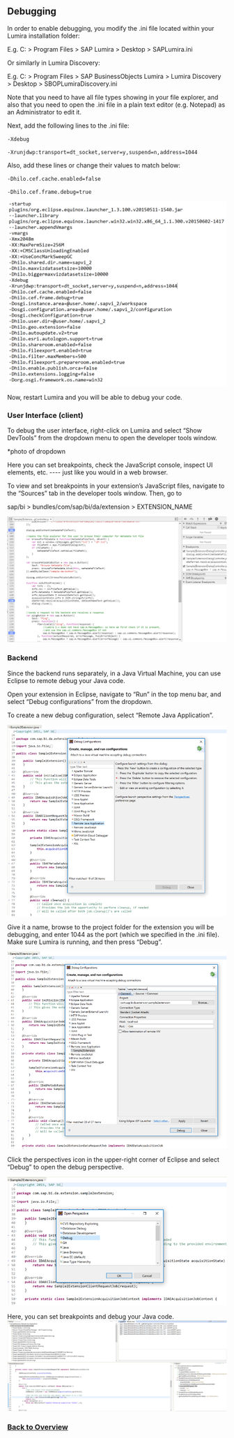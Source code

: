 ## Debugging
In order to enable debugging, you modify the .ini file located within your Lumira installation folder:

E.g. C: > Program Files > SAP Lumira > Desktop > SAPLumira.ini

Or similarly in Lumira Discovery:

E.g. C: > Program Files > SAP BusinessObjects Lumira > Lumira Discovery >  Desktop > SBOPLumiraDiscovery.ini

Note that you need to have all file types showing in your file explorer, and also that you need to open the .ini file in a plain text editor (e.g. Notepad)  as an Administrator to edit it. 

Next, add the following lines to the .ini file: 

```
-Xdebug 
```

```
-Xrunjdwp:transport=dt_socket,server=y,suspend=n,address=1044
```

Also, add these lines or change their values to match below:

```
-Dhilo.cef.cache.enabled=false 
```

```
-Dhilo.cef.frame.debug=true
```

![](./photos/13-ini.PNG)

Now, restart Lumira and you will be able to debug your code. 

### User Interface (client)
To debug the user interface, right-click on Lumira and select “Show DevTools” from the dropdown menu to open the developer tools window.

*photo of dropdown

Here you can set breakpoints, check the JavaScript console, inspect UI elements, etc. ---- just like you would in a web browser. 

To view and set breakpoints in your extension’s JavaScript files, navigate to the “Sources” tab in the developer tools window. Then, go to 

sap/bi > bundles/com/sap/bi/da/extension > EXTENSION_NAME

![](./photos/14-debug-ui.PNG)

### Backend
Since the backend runs separately, in a Java Virtual Machine, you can use Eclipse to remote debug your Java code.

Open your extension in Eclipse, navigate to “Run” in the top menu bar, and select “Debug configurations” from the dropdown.

To create a new debug configuration, select “Remote Java Application”. 

![](./photos/16-debug-backend1.PNG)

Give it a name, browse to the project folder for the extension you will be debugging, and enter 1044 as the port (which we specified in the .ini file). Make sure Lumira is running, and then press “Debug”.

![](./photos/17-debug-backend2.PNG)

Click the perspectives icon in the upper-right corner of Eclipse and select “Debug” to open the debug perspective. 

![](./photos/18-debug-backend3.PNG)
<br>

Here, you can set breakpoints and debug your Java code.
<br>
![](./photos/19-debug-backend4.PNG)

### [Back to Overview](./README.md)